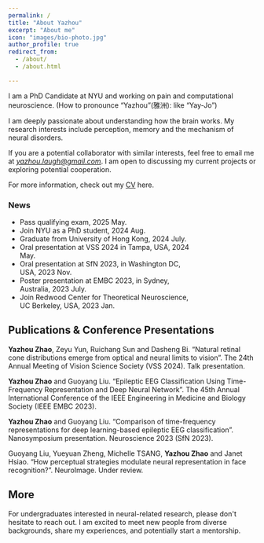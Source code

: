 ```yaml
---
permalink: /
title: "About Yazhou"
excerpt: "About me"
icon: "images/bio-photo.jpg"
author_profile: true
redirect_from: 
  - /about/
  - /about.html

---
```

I am a PhD Candidate at NYU and working on pain and computational neuroscience. (How to pronounce “Yazhou”(雅洲): like “Yay-Jo”)

I am deeply passionate about understanding how the brain works. My research interests include perception, memory and the mechanism of neural disorders.

If you are a potential collaborator with similar interests, feel free to email me at *<a href="mailto: yazhou.laugh@gmail.com">yazhou.laugh@gmail.com</a>*. I am open to discussing my current projects or exploring potential cooperation.

For more information, check out my <a href="https://connecthkuhk-my.sharepoint.com/:b:/g/personal/nebula_connect_hku_hk/ERVtLaaqx59PuhcGoDaqvtIBiy-jF1Om0FUvG4w1FWIpng?e=ddWlj7" target="_blank">CV</a> here.


<div style="width: 75%; font-size: 1em;">
<h3>News</h3>
<ul>  
  <li>Pass qualifying exam, 2025 May.</li>
  <li>Join NYU as a PhD student, 2024 Aug.</li>
  <li>Graduate from University of Hong Kong, 2024 July.</li>
  <li>Oral presentation at VSS 2024 in Tampa, USA, 2024 May.</li>
  <li>Oral presentation at SfN 2023, in Washington DC, USA, 2023 Nov.</li>
  <li>Poster presentation at EMBC 2023, in Sydney, Australia, 2023 July.</li>
  <li>Join Redwood Center for Theoretical Neuroscience, UC Berkeley, USA, 2023 Jan.</li>
</ul> 
</div>  


## Publications & Conference Presentations

**Yazhou Zhao**, Zeyu Yun, Ruichang Sun and Dasheng Bi. “Natural retinal cone distributions emerge from optical and neural limits to vision”. The 24th Annual Meeting of Vision Science Society (VSS 2024). Talk presentation.

**Yazhou Zhao** and Guoyang Liu. “Epileptic EEG Classification Using Time-Frequency Representation and Deep Neural Network”. The 45th Annual International Conference of the IEEE Engineering in Medicine and Biology Society (IEEE EMBC 2023).

**Yazhou Zhao** and Guoyang Liu. “Comparison of time-frequency representations for deep learning-based epileptic EEG classification”. Nanosymposium presentation. Neuroscience 2023 (SfN 2023).

Guoyang Liu, Yueyuan Zheng, Michelle TSANG, **Yazhou Zhao** and Janet Hsiao. “How perceptual strategies modulate neural representation in face recognition?”. NeuroImage. Under review.



## More
For undergraduates interested in neural-related research, please don't hesitate to reach out. I am excited to meet new people from diverse backgrounds, share my experiences, and potentially start a mentorship.

<!-- ## Previous Projects

Face recognition and EEG decoding, Prof. Janet Hsiao; \\
Seizure detection, Dr. Guoyang Liu; \\
📍 Dept. of Psyc., University of Hong Kong, Hong Kong.

Contrastive learning for ADHD identification, Dr. Xinyu Li, \\
📍 Dept. of ECE, University of Alberta, Canada.

Biosensor and neuromorphic computing, Dr. Shiming Zhang, \\
📍 Dept. of EEE & BME., University of Hong Kong, Hong Kong.

MRI analysis for neuromodulation outcome prediction, Prof. Bingsheng Huang, \\
📍 Dept. of BME, Shenzhen University, China. -->